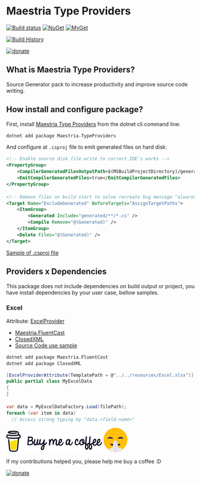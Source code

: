 # Maestria Type Providers

[![Build status](https://ci.appveyor.com/api/projects/status/mvosd40vqsgrvkr0/branch/master?svg=true)](https://ci.appveyor.com/project/fabionaspolini/typeproviders/branch/master)
[![NuGet](https://buildstats.info/nuget/Maestria.TypeProviders)](https://www.nuget.org/packages/Maestria.TypeProviders)
[![MyGet](https://img.shields.io/myget/maestrianet/v/Maestria.TypeProviders?label=MyGet)](https://www.myget.org/feed/maestrianet/package/nuget/Maestria.TypeProviders)

[![Build History](https://buildstats.info/appveyor/chart/fabionaspolini/typeproviders?branch=master)](https://ci.appveyor.com/project/fabionaspolini/typeproviders/history?branch=master)

[![donate](https://www.paypalobjects.com/en_US/i/btn/btn_donate_LG.gif)](https://www.paypal.com/donate?hosted_button_id=8RSES6GAYH9BL)

## What is Maestria Type Providers?

Source Generator pack to increase productivity and improve source code writing.

## How install and configure package?

First, install [Maestria Type Providers](https://www.nuget.org/packages/Maestria.TypeProviders/) from the dotnet cli command line:

```bash
dotnet add package Maestria.TypeProviders
```

And configure at `.csproj` file to emit generated files on hard disk:

```xml
<!-- Enable source disk file write to correct IDE's works -->
<PropertyGroup>
    <CompilerGeneratedFilesOutputPath>$(MSBuildProjectDirectory)/generated</CompilerGeneratedFilesOutputPath>
    <EmitCompilerGeneratedFiles>true</EmitCompilerGeneratedFiles>
</PropertyGroup>

<!-- Remove files on build start to solve recreate bug message "alwaready exists" -->
<Target Name="ExcludeGenerated" BeforeTargets="AssignTargetPaths">
    <ItemGroup>
        <Generated Include="generated/**/*.cs" />
        <Compile Remove="@(Generated)" />
    </ItemGroup>
    <Delete Files="@(Generated)" />
</Target>
```

[Sample of .csproj file](#samples/ExcelSample/ExcelSample.csproj#L7)

## Providers x Dependencies

This package does not include dependencies on build output or project, you have install dependencies by your user case, bellow samples.

### Excel

Attribute: [ExcelProvider](src/Excel/ExcelProviderAttribute.cs)

- [Maestria.FluentCast](https://github.com/MaestriaNet/FluentCast)
- [ClosedXML](https://github.com/ClosedXML/ClosedXML)
- [Source Code use sample](samples/ExcelSample/Program.cs#L12)

```bash
dotnet add package Maestria.FluentCast
dotnet add package ClosedXML
```

```csharp
[ExcelProviderAttribute(TemplatePath = @"../../resources/Excel.xlsx")]
public partial class MyExcelData
{
}

var data = MyExcelDataFactory.Load(filePath);
foreach (var item in data)
  // Access strong typing by "data.<field-name>"
```

[![buy-me-a-coffee](resources/buy-me-a-coffee.png)](https://www.paypal.com/donate?hosted_button_id=8RSES6GAYH9BL)
[![smile.png](resources/smile.png)](https://www.paypal.com/donate?hosted_button_id=8RSES6GAYH9BL)

If my contributions helped you, please help me buy a coffee :D

[![donate](https://www.paypalobjects.com/en_US/i/btn/btn_donate_LG.gif)](https://www.paypal.com/donate?hosted_button_id=8RSES6GAYH9BL)
